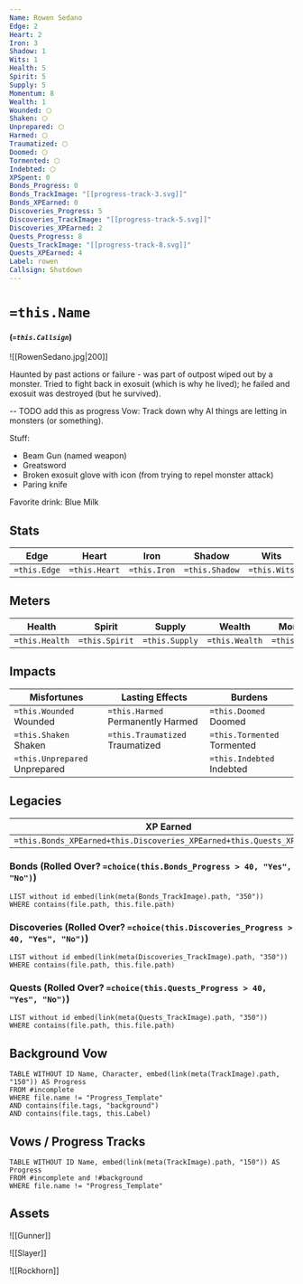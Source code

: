 ```yaml
---
Name: Rowen Sedano
Edge: 2
Heart: 2
Iron: 3
Shadow: 1
Wits: 1
Health: 5
Spirit: 5
Supply: 5
Momentum: 8
Wealth: 1
Wounded: ⬡
Shaken: ⬡
Unprepared: ⬡
Harmed: ⬡
Traumatized: ⬡
Doomed: ⬡
Tormented: ⬡
Indebted: ⬡
XPSpent: 0
Bonds_Progress: 0
Bonds_TrackImage: "[[progress-track-3.svg]]"
Bonds_XPEarned: 0
Discoveries_Progress: 5
Discoveries_TrackImage: "[[progress-track-5.svg]]"
Discoveries_XPEarned: 2
Quests_Progress: 8
Quests_TrackImage: "[[progress-track-8.svg]]"
Quests_XPEarned: 4
Label: rowen
Callsign: Shutdown
---
```

# `=this.Name`

#### (_`=this.Callsign`_)

![[RowenSedano.jpg|200]]

Haunted by past actions or failure - was part of outpost wiped out by a monster. Tried to fight back in exosuit (which is why he lived); he failed and exosuit was destroyed (but he survived).

-- TODO add this as progress
Vow: Track down why AI things are letting in monsters (or something).

Stuff:
* Beam Gun (named weapon)
* Greatsword
* Broken exosuit glove with icon (from trying to repel monster attack)
* Paring knife

Favorite drink: Blue Milk

## Stats
| Edge | Heart | Iron | Shadow | Wits |
| --- | --- | --- | --- | --- |
| `=this.Edge` | `=this.Heart` | `=this.Iron` | `=this.Shadow` | `=this.Wits` |

## Meters
| Health | Spirit | Supply | Wealth | Momentum |
| --- | --- | --- | --- | --- |
| `=this.Health` | `=this.Spirit` | `=this.Supply` | `=this.Wealth` | `=this.Momentum` |

## Impacts
| Misfortunes | Lasting Effects | Burdens |
| --- | --- | --- |
| `=this.Wounded` Wounded | `=this.Harmed` Permanently Harmed | `=this.Doomed` Doomed |
| `=this.Shaken` Shaken | `=this.Traumatized` Traumatized | `=this.Tormented` Tormented |
| `=this.Unprepared` Unprepared |  | `=this.Indebted` Indebted |

## Legacies
| XP Earned | XP Spent |
| --- | --- |
| `=this.Bonds_XPEarned+this.Discoveries_XPEarned+this.Quests_XPEarned` | `=this.XPSpent` |
### Bonds (Rolled Over? `=choice(this.Bonds_Progress > 40, "Yes", "No")`)
```dataview
LIST without id embed(link(meta(Bonds_TrackImage).path, "350"))
WHERE contains(file.path, this.file.path)
```
### Discoveries (Rolled Over? `=choice(this.Discoveries_Progress > 40, "Yes", "No")`)
```dataview
LIST without id embed(link(meta(Discoveries_TrackImage).path, "350"))
WHERE contains(file.path, this.file.path)
```
### Quests (Rolled Over? `=choice(this.Quests_Progress > 40, "Yes", "No")`)
```dataview
LIST without id embed(link(meta(Quests_TrackImage).path, "350"))
WHERE contains(file.path, this.file.path)
```

## Background Vow
```dataview
TABLE WITHOUT ID Name, Character, embed(link(meta(TrackImage).path, "150")) AS Progress
FROM #incomplete 
WHERE file.name != "Progress_Template"
AND contains(file.tags, "background")
AND contains(file.tags, this.Label)
```


## Vows / Progress Tracks
```dataview
TABLE WITHOUT ID Name, embed(link(meta(TrackImage).path, "150")) AS Progress
FROM #incomplete and !#background
WHERE file.name != "Progress_Template" 
```


## Assets

![[Gunner]]

![[Slayer]]

![[Rockhorn]]


